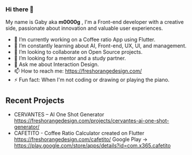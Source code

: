 ### Hi there 👋

My name is Gaby aka **m0000g** , I'm a Front-end developer with a creative side, passionate about innovation and valuable user experiences. 

- 🔭 I’m currently working on a Coffee ratio App using Flutter.
- 🌱 I’m constantly learning about AI, Front-end, UX, UI, and management.
- 👯 I’m looking to collaborate on Open Source projects.
- 🤔 I’m looking for a mentor and a study partner.
- 💬 Ask me about Interaction Design.
- 📫 How to reach me: <https://freshorangedesign.com/>
- ⚡ Fun fact: When I'm not coding or drawing or playing the piano.

## Recent Projects

- CERVANTES – AI One Shot Generator <https://freshorangedesign.com/projects/cervantes-ai-one-shot-generator/>
- CAFETITO - Coffee Ratio Calculator created on Flutter <https://freshorangedesign.com/cafetito/> Google Play -> <https://play.google.com/store/apps/details?id=com.x365.cafetito>
